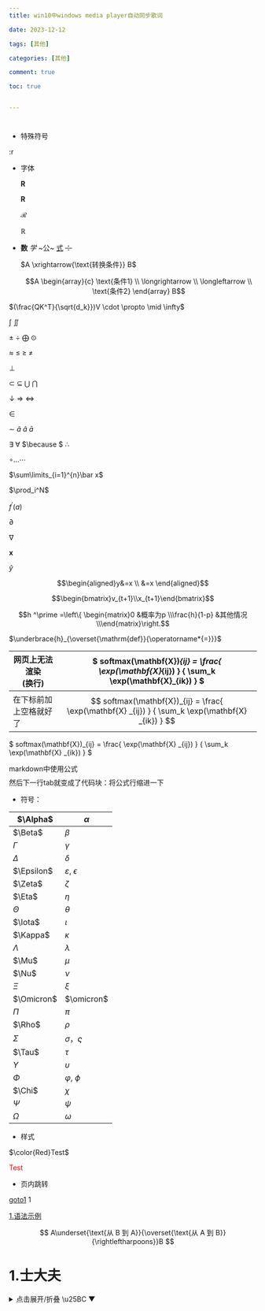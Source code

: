 ```yaml
---
title: win10中windows media player自动同步歌词

date: 2023-12-12

tags: [其他]

categories: [其他]

comment: true

toc: true


---
```


#
<!--more-->

- 特殊符号

:r



- 字体

  $\mathbf R$

  $\boldsymbol{R}$

  $\mathcal{R}$

  $\mathbb{R}$

- **数** *学* ~公~ <u>式</u> ~~：~~

  $A \xrightarrow{\text{转换条件}} B$

  $$A
\begin{array}{c}
  \text{条件1} \\
\longrightarrow \\
  \longleftarrow \\
\text{条件2}
  \end{array}
B$$

$(\frac{QK^T}{\sqrt{d_k}})V \cdot  \propto   \mid   \infty$

 $\int$  $\iint$

$\pm$ $\div$ $\bigoplus$ $\odot$

$\approx$ $\leq$ $\geq$ $\neq$ 

$\perp$

$\subset$  $\subseteq$  $\bigcup$   $\bigcap$ 

$\downarrow$ $\Rightarrow$ $\Leftrightarrow$

$\in$

$\sim$ $\tilde a$ $\hat a$ $\bar a$

$\exists$ $\forall$ $\because $ $\therefore$

$\circ \ldots \cdots$

$\sum\limits_{i=1}^{n}\bar x$

$\prod_i^N$

$f^\prime(a)$

  $\partial$

  $\nabla$

  $\mathbf{x}$

  $\hat y$

  $$\begin{aligned}y&=x \\ &=x
  \end{aligned}$$

  $$\begin{bmatrix}v_{t+1}\\x_{t+1}\end{bmatrix}$$

$$h ^\prime =\left\{ \begin{matrix}0 &概率为p \\\frac{h}{1-p} &其他情况\\\end{matrix}\right.$$

  $\underbrace{h}_{\overset{\mathrm{def}}{\operatorname*{=}}}$

| 网页上无法渲染<br>(换行) | $ softmax(\mathbf{X})_{ij} = \frac{ \exp(\mathbf{X}_{ij}) } { \sum_k \exp(\mathbf{X}_{ik}) } $ |
| ------------------------ | ------------------------------------------------------------ |
| 在下标前加上空格就好了   | $$ softmax(\mathbf{X})_{ij} = \frac{ \exp(\mathbf{X} _{ij}) } { \sum_k \exp(\mathbf{X} _{ik}) } $$ |

  $ softmax(\mathbf{X})_{ij} = \frac{ \exp(\mathbf{X} _{ij}) } { \sum_k \exp(\mathbf{X} _{ik}) } $

markdown中使用公式$$$$然后下一行tab就变成了代码块：将公式行缩进一下

- 符号：

| $\Alpha$   | $\alpha$                  |
| ---------- | ------------------------- |
| $\Beta$    | $\beta$                   |
| $\Gamma$   | $\gamma$                  |
| $\Delta$   | $\delta$                  |
| $\Epsilon$ | $\varepsilon$, $\epsilon$ |
| $\Zeta$    | $\zeta$                   |
| $\Eta$     | $\eta$                    |
| $\Theta$   | $\theta$                  |
| $\Iota$    | $\iota$                   |
| $\Kappa$   | $\kappa$                  |
| $\Lambda$  | $\lambda$                 |
| $\Mu$      | $\mu$                     |
| $\Nu$      | $\nu$                     |
| $\Xi$      | $\xi$                     |
| $\Omicron$ | $\omicron$                |
| $\Pi$      | $\pi$                     |
| $\Rho$     | $\rho$                    |
| $\Sigma$   | $\sigma$，$\varsigma$     |
| $\Tau$     | $\tau$                    |
| $\Upsilon$ | $\upsilon$                |
| $\Phi$     | $\varphi$, $\phi$         |
| $\Chi$     | $\chi$                    |
| $\Psi$     | $\psi$                    |
| $\Omega$   | $\omega$                  |



- 样式

 $\color{Red}Test$ 

 <font color=Red>Test</font> 

- 页内跳转

<a href="#goto1">goto1</a>
<span id='goto1'>1</span>

[1.语法示例](#1士大夫)





$$
A\underset{\text{从 B 到 A}}{\overset{\text{从 A 到 B}}{\rightleftharpoons}}B
$$


# 1.士大夫



<details> <summary>点击展开/折叠 \u25BC &#9660</summary>
这里是折叠的内容。

你可以在这里添加更多的文字、代码或其他内容。

</details>